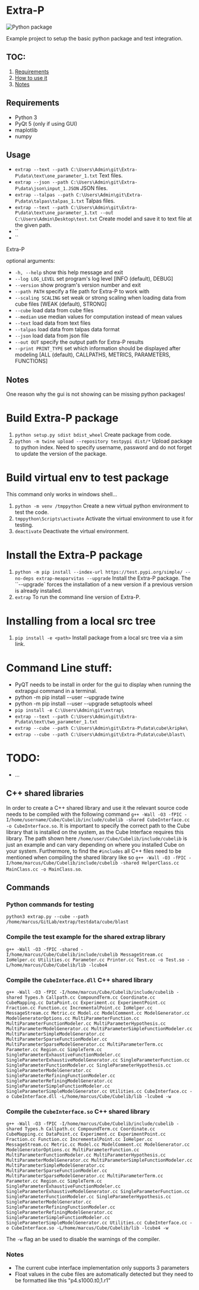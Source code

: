 # Extra-P

![Python package](https://github.com/MeaParvitas/Extra-P/workflows/Python%20package/badge.svg?branch=master)

Example project to setup the basic python package and test integration.


## TOC:

1. [Requirements](#Requirements)
2. [How to use it](#Usage)
3. [Notes](#Notes)

## Requirements

* Python 3
* PyQt 5 (only if using GUI)
* maplotlib
* numpy

## Usage

* `extrap --text --path C:\Users\Admin\git\Extra-P\data\text\one_parameter_1.txt` Text files.
* `extrap --json --path C:\Users\Admin\git\Extra-P\data\json\input_1.JSON` JSON files.
* `extrap --talpas --path C:\Users\Admin\git\Extra-P\data\talpas\talpas_1.txt` Talpas files.
* `extrap --text --path C:\Users\Admin\git\Extra-P\data\text\one_parameter_1.txt --out C:\Users\Admin\Desktop\test.txt` Create model and save it to text file at the given path.
* ``
* ``

Extra-P

optional arguments:

* `-h, --help` show this help message and exit
* `--log LOG_LEVEL` set program's log level [INFO (default), DEBUG]
* `--version` show program's version number and exit
* `--path PATH` specify a file path for Extra-P to work with
* `--scaling SCALING` set weak or strong scaling when loading data from cube files [WEAK (default), STRONG]
* `--cube` load data from cube files
* `--median` use median values for computation instead of mean values
* `--text` load data from text files
* `--talpas` load data from talpas data format
* `--json` load data from json file
* `--out OUT` specify the output path for Extra-P results
* `--print PRINT_TYPE` set which information should be displayed after modeling [ALL (default), CALLPATHS, METRICS, PARAMETERS, FUNCTIONS]

## Notes

One reason why the gui is not showing can be missing python packages!


# Build Extra-P package

1. `python setup.py sdist bdist_wheel` Create package from code.
2. `python -m twine upload --repository testpypi dist/*` Upload package to python index. Need to specify username, password and do not forget to update the version of the package.

# Build virtual env to test package

This command only works in windows shell...

1. `python -m venv /tmppython` Create a new virtual python environment to test the code.
2. `tmppython\Scripts\activate` Activate the virtual environment to use it for testing.
3. `deactivate` Deactivate the virtual environment.

# Install the Extra-P package

1. `python -m pip install --index-url https://test.pypi.org/simple/ --no-deps extrap-meaparvitas --upgrade` Install the Extra-P package. The ``--upgrade` forces the installation of a new version if a previous version is already installed.
2. `extrap` To run the command line version of Extra-P.

# Installing from a local src tree

1. `pip install -e <path>` Install package from a local src tree via a sim link.

# Command Line stuff:

* PyQT needs to be install in order for the gui to display when running the extrapgui command in a terminal.
* python -m pip install --user --upgrade twine
* python -m pip install --user --upgrade setuptools wheel
* `pip install -e C:\Users\Admin\git\extrap\`
* `extrap --text --path C:\Users\Admin\git\Extra-P\data\text\two_parameter_1.txt`
* `extrap --cube --path C:\Users\Admin\git\Extra-P\data\cube\kripke\`
* `extrap --cube --path C:\Users\Admin\git\Extra-P\data\cube\blast\`

# TODO:

* ...

## C++ shared libraries

In order to create a C++ shared library and use it the relevant source code needs to be compiled with the following command `g++ -Wall -O3 -fPIC -I/home/username/Cube/Cubelib/include/cubelib -shared CubeInterface.cc -o CubeInterface.so`. It is important to specify the correct path to the Cube library that is installed on the system, as the Cube Interface requires this library. The path shown here `/home/user/Cube/Cubelib/include/cubelib` is just an example and can vary depending on where you installed Cube on your system. Furthermore, to find the `#includes` all C++ files need to be mentioned when compiling the shared library like so `g++ -Wall -O3 -fPIC -I/home/marcus/Cube/Cubelib/include/cubelib -shared HelperClass.cc MainClass.cc -o MainClass.so`.

## Commands

### Python commands for testing

`python3 extrap.py --cube --path /home/marcus/GitLab/extrap/testdata/cube/blast`

### Compile the test example for the shared extrap library

`g++ -Wall -O3 -fPIC -shared -I/home/marcus/Cube/Cubelib/include/cubelib MessageStream.cc IoHelper.cc Utilities.cc Parameter.cc Printer.cc Test.cc -o Test.so -L/home/marcus/Cube/Cubelib/lib -lcube4`

### Compile the `CubeInterface.dll` C++ shared library

`g++ -Wall -O3 -fPIC -I/home/marcus/Cube/Cubelib/include/cubelib -shared Types.h Callpath.cc CompoundTerm.cc Coordinate.cc CubeMapping.cc DataPoint.cc Experiment.cc ExperimentPoint.cc Fraction.cc Function.cc IncrementalPoint.cc IoHelper.cc MessageStream.cc Metric.cc Model.cc ModelComment.cc ModelGenerator.cc ModelGeneratorOptions.cc MultiParameterFunction.cc MultiParameterFunctionModeler.cc MultiParameterHypothesis.cc MultiParameterModelGenerator.cc MultiParameterSimpleFunctionModeler.cc MultiParameterSimpleModelGenerator.cc MultiParameterSparseFunctionModeler.cc MultiParameterSparseModelGenerator.cc MultiParameterTerm.cc Parameter.cc Region.cc SimpleTerm.cc SingleParameterExhaustiveFunctionModeler.cc SingleParameterExhaustiveModelGenerator.cc SingleParameterFunction.cc SingleParameterFunctionModeler.cc SingleParameterHypothesis.cc SingleParameterModelGenerator.cc SingleParameterRefiningFunctionModeler.cc SingleParameterRefiningModelGenerator.cc SingleParameterSimpleFunctionModeler.cc SingleParameterSimpleModelGenerator.cc Utilities.cc CubeInterface.cc -o CubeInterface.dll -L/home/marcus/Cube/Cubelib/lib -lcube4 -w`

### Compile the `CubeInterface.so` C++ shared library

`g++ -Wall -O3 -fPIC -I/home/marcus/Cube/Cubelib/include/cubelib -shared Types.h Callpath.cc CompoundTerm.cc Coordinate.cc CubeMapping.cc DataPoint.cc Experiment.cc ExperimentPoint.cc Fraction.cc Function.cc IncrementalPoint.cc IoHelper.cc MessageStream.cc Metric.cc Model.cc ModelComment.cc ModelGenerator.cc ModelGeneratorOptions.cc MultiParameterFunction.cc MultiParameterFunctionModeler.cc MultiParameterHypothesis.cc MultiParameterModelGenerator.cc MultiParameterSimpleFunctionModeler.cc MultiParameterSimpleModelGenerator.cc MultiParameterSparseFunctionModeler.cc MultiParameterSparseModelGenerator.cc MultiParameterTerm.cc Parameter.cc Region.cc SimpleTerm.cc SingleParameterExhaustiveFunctionModeler.cc SingleParameterExhaustiveModelGenerator.cc SingleParameterFunction.cc SingleParameterFunctionModeler.cc SingleParameterHypothesis.cc SingleParameterModelGenerator.cc SingleParameterRefiningFunctionModeler.cc SingleParameterRefiningModelGenerator.cc SingleParameterSimpleFunctionModeler.cc SingleParameterSimpleModelGenerator.cc Utilities.cc CubeInterface.cc -o CubeInterface.so -L/home/marcus/Cube/Cubelib/lib -lcube4 -w`

The `-w` flag an be used to disable the warnings of the compiler.

### Notes

* The current cube interface implementation only supports 3 parameters
* Float values in the cube files are automatically detected but they need to be formatted like this "p4.s1000.t0,1.r1"
